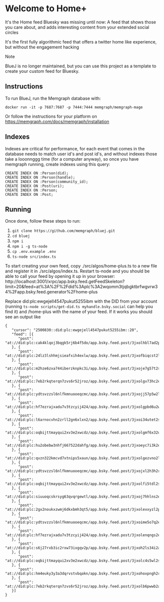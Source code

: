 # Welcome to Home+

It's the Home feed Bluesky was missing until now: A feed that shows those you care about, and adds interesting content from your extended social circles

It's the first fully algorithmic feed that offers a twitter home like experience, but without the engagement hacking

> [!NOTE]  
> BlueJ is no longer maintained, but you can use this project as a template to create your custom feed for Bluesky.


## Instructions

To run BlueJ, run the Memgraph database with:
```
docker run -it -p 7687:7687 -p 7444:7444 memgraph/memgraph-mage
```

Or follow the instructions for your platform on https://memgraph.com/docs/memgraph/installation

## Indexes

Indexes are critical for performance, for each event that comes in the database needs to match user id's and post id's, and without indexes those take a looonnggg time (for a computer anyway), so once you have memgraph running, create indexes using this query:
```
CREATE INDEX ON :Person(did);
CREATE INDEX ON :Person(handle);
CREATE INDEX ON :Person(community_id);
CREATE INDEX ON :Post(uri);
CREATE INDEX ON :Person;
CREATE INDEX ON :Post;
```

## Running

Once done, follow these steps to run:

1) `git clone https://github.com/memgraph/bluej.git`
2) `cd bluej`
3) `npm i`
4) `npm i -g ts-node`
5) `cp .env.example .env`
6) `ts-node src/index.ts`

To start creating your own feed, copy ./src/algos/home-plus.ts to a new file and register it in ./src/algos/index.ts. Restart ts-node and you should be able to call your feed by opening it up in your browser:
http://localhost:3001/xrpc/app.bsky.feed.getFeedSkeleton?limit=20&feed=at%3A%2F%2Fdid%3Aplc%3A2wqomm3tjqbgktbrfwgvrw34%2Fapp.bsky.feed.generator%2Fhome-plus

Replace did:plc:ewgejell4547pukut5255ibm with the DID from your account (running `ts-node scripts/get-did.ts myhandle.bsky.social` can help you find it) and /home-plus with the name of your feed. If it works you should see an output like

```
{
   "cursor": "2500830::did:plc:ewgejell4547pukut5255ibm::20",
   "feed": [{
      "post": "at://did:plc:cak4klqoj3bqgk5rj6b4f5do/app.bsky.feed.post/3jxolhbl7ad2p"
   }, {
      "post": "at://did:plc:24lz3lshhmjsieafxih4exlw/app.bsky.feed.post/3jxofbiqcst2l"
   }, {
      "post": "at://did:plc:m2hze6zxa744iberzknpkc3i/app.bsky.feed.post/3jxoje7g57t2s"
   }, {
      "post": "at://did:plc:7eb2rkqterqn7zvs6r52jroz/app.bsky.feed.post/3jxolgv73hc2e"
   }, {
      "post": "at://did:plc:ydtsvzzsl6nlfkmnuooeqcmc/app.bsky.feed.post/3jxojj57p5w2l"
   }, {
      "post": "at://did:plc:hf7ezrajxadu7v3tzcyij424/app.bsky.feed.post/3jxolgpbd6u2w"
   }, {
      "post": "at://did:plc:l6arnocvhn2zrll2gn6xlxn2/app.bsky.feed.post/3jxoi34utet2s"
   }, {
      "post": "at://did:plc:oqbijttmayqui2xv3e2xwcdz/app.bsky.feed.post/3jxolgmf6x32u"
   }, {
      "post": "at://did:plc:hu2obebw3nhfj667522dahfg/app.bsky.feed.post/3jxoeyc7i3k2e"
   }, {
      "post": "at://did:plc:qvzn322kmcvd7xtnips5xaun/app.bsky.feed.post/3jxolgezvno2l"
   }, {
      "post": "at://did:plc:ydtsvzzsl6nlfkmnuooeqcmc/app.bsky.feed.post/3jxojxl2h3h2r"
   }, {
      "post": "at://did:plc:oqbijttmayqui2xv3e2xwcdz/app.bsky.feed.post/3jxolfi5tdl2s"
   }, {
      "post": "at://did:plc:siuuoqcskrsyg63qvqrgewtl/app.bsky.feed.post/3jxoj7hhlns2e"
   }, {
      "post": "at://did:plc:2gx2noukxzwmj6dkxbmh3qt5/app.bsky.feed.post/3jxolexxyzl2p"
   }, {
      "post": "at://did:plc:ydtsvzzsl6nlfkmnuooeqcmc/app.bsky.feed.post/3jxoime5o7q2e"
   }, {
      "post": "at://did:plc:hf7ezrajxadu7v3tzcyij424/app.bsky.feed.post/3jxolenqngs2e"
   }, {
      "post": "at://did:plc:s6j27rxb3ic2rxw73ixgqv2p/app.bsky.feed.post/3jxoh2ls34i2a"
   }, {
      "post": "at://did:plc:oqbijttmayqui2xv3e2xwcdz/app.bsky.feed.post/3jxolc4s5wl2s"
   }, {
      "post": "at://did:plc:hm4euky3y3a3dqrvstvbqakn/app.bsky.feed.post/3jxohoxpngh2r"
   }, {
      "post": "at://did:plc:7eb2rkqterqn7zvs6r52jroz/app.bsky.feed.post/3jxolb6pwwb2a"
   }]
}
```

